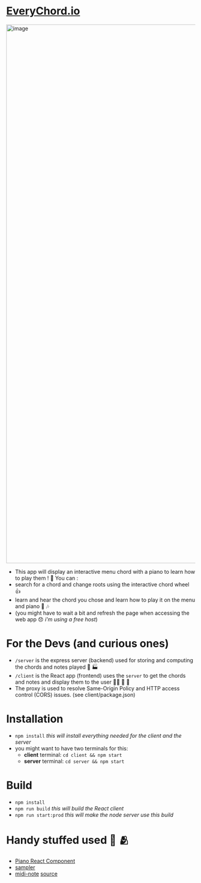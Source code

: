 # [EveryChord.io](https://everychord-io.onrender.com/)
<img width="1436" alt="image" src="https://github.com/Nathan-ODS/everyChord.io/assets/114931186/d0b04904-9b12-4ea6-be5c-71c0849f79ac">

- This app will display an interactive menu chord with a piano to learn how to play them ! 🎹
You can :
- search for a chord and change roots using the interactive chord wheel 👍
- learn and hear the chord you chose and learn how to play it on the menu and piano 🎹 🎶
- (you might have to wait a bit and refresh the page when accessing the web app 😞 _i'm using a free host_)

# For the Devs (and curious ones)
- `/server` is the express server (backend) used for storing and computing the chords and notes played 🧠 🏭
- `/client` is the React app (frontend) uses the `server` to get the chords and notes and display them to the user 👨‍🎓 🎹 🎵
- The proxy is used to resolve Same-Origin Policy and HTTP access control (CORS) issues. (see client/package.json)

# Installation
- `npm install` _this will install everything needed for the client and the server_
- you might want to have two terminals for this:
  -  **client** terminal: `cd client && npm start`
  -  **server** terminal: `cd server && npm start`

# Build
- `npm install`
- `npm run build` _this will build the React client_
- `npm run start:prod` _this will make the node server use this build_

# Handy stuffed used 🙏 🫂
- [Piano React Component](https://www.kevinqi.com/react-piano/)
- [sampler](https://github.com/danigb/smplr)
- [midi-note](https://www.npmjs.com/package/midi-note?activeTab=readme) [source](https://www.inspiredacoustics.com/en/MIDI_note_numbers_and_center_frequencies)
